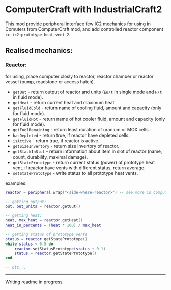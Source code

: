 # ComputerCraft with IndustrialCraft2
This mod provide peripheral interface few IC2 mechanics
for using in Comuters from ComputerCraft mod, and add controlled reactor component `cc_ic2:prototype_heat_vent_2`.
## Realised mechanics:

### Reactor:
for using, place computer closly to reactor, reactor chamber or reactor vessel (pump, readstone or access hatch).
- `getOut` - return output of reactor and units (`Eu/t` in single mode and `H/t` in fluid mode).
- `getHeat` - return current heat and maximum heat
- `getFluidCold` - return name of cooling fluid, amount and capacity (only for fluid mode).
- `getFluidHot` - return name of hot cooler fluid, amount and capacity (only for fluid mode).
- `getFuelRemaining` - return least duration of uranium or MOX cells.
- `hasDepleted` - return true, if reactor have depleted cells.
- `isActive` - return true, if reactor is active.
- `getSizeInvertory` - return size invertory of reactor.
- `getStackInSlot` - return information about item in slot of reactor (name, count, durability, maximal damage).
- `getStatePrototype` - return current status (power) of prototype heat vent. if reactor have vents with different status, return average.
- `setStatePrototype` - write status to all prototype heat vents.

examples:
```lua
reactor = peripheral.wrap("<side-where-reactor>") -- see more in ComputerCraft Wiki

-- getting output:
out, out_units = reactor.getOut()

-- getting heat:
heat, max_heat = reactor.getHeat()
heat_in_percents = (heat * 100) / max_heat

-- getting status of prototype vents
status = reactor.getStatePrototype()
while status < 0.5 do
    reactor.setStatusPrototype(status + 0.1)
    status = reactor.getStatePrototype()
end

-- etc...
```
---
Writing readme in progress
